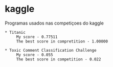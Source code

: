 # kaggle
Programas usados nas competiçoes do kaggle

    * Titanic
         My score - 0.77511
         The best score in compretition - 1.00000
    
    * Toxic Comment Classification Challenge       
         My score - 0.055      
         The best score in competition - 0.022
